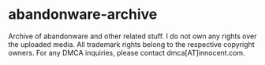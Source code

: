 # abandonware-archive
Archive of abandonware and other related stuff. I do not own any rights over the uploaded media. All trademark rights belong to the respective copyright owners. For any DMCA inquiries, please contact dmca[AT]innocent.com.
